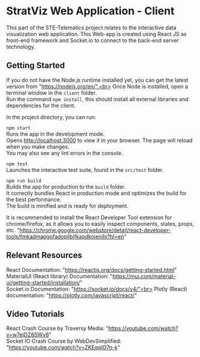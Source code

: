 # StratViz Web Application - Client
This part of the STE-Telematics project relates to the interactive data visualization web application. This Web-app is created using React JS as front-end framework and Socket.io to connect to the back-end server technology.

## Getting Started
If you do not have the Node.js runtime installed yet, you can get the latest version from "https://nodejs.org/en/".<br>
Once Node is installed, open a terminal window in the `client` folder.<br>
Run the command `npm install`, this should install all external libraries and dependencies for the client. <br>

In the project directory, you can run:

`npm start`<br>
Runs the app in the development mode.\
Opens [http://localhost:3000](http://localhost:3000) to view it in your browser.
The page will reload when you make changes.\
You may also see any lint errors in the console.

`npm test`<br>
Launches the interactive test suite, found in the `src/test` folder.

`npm run build`<br>
Builds the app for production to the `build` folder.\
It correctly bundles React in production mode and optimizes the build for the best performance.\
The build is minified and is ready for deployment. 

It is recommended to install the React Developer Tool extension for chrome/firefox, as it allows you to easily inspect components, states, props, etc. "https://chrome.google.com/webstore/detail/react-developer-tools/fmkadmapgofadopljbjfkapdkoienihi?hl=en"
## Relevant Resources
<!-- Provide-->
React Documentation: "https://reactjs.org/docs/getting-started.html" <br>
MaterialUI (React library) Documentation: "https://mui.com/material-ui/getting-started/installation/" <br>
Socket.io Documentation: "https://socket.io/docs/v4/"<br>
Plotly (React) documentation: "https://plotly.com/javascript/react/"
## Video Tutorials
React Crash Course by Traversy Media: "https://youtube.com/watch?v=w7ejDZ8SWv8" <br>
Socket IO Crash Course by WebDevSimplified: "https://youtube.com/watch?v=ZKEqqIO7n-k"



